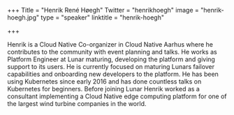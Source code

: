 +++
Title = "Henrik René Høegh"
Twitter = "henrikhoegh"
image = "henrik-hoegh.jpg"
type = "speaker"
linktitle = "henrik-hoegh"

+++

Henrik is a Cloud Native Co-organizer in Cloud Native Aarhus where he contributes to the community with event planning and talks. He works as Platform Engineer at Lunar maturing, developing the platform and giving support to its users. He is currently focused on maturing Lunars failover capabilities and onboarding new developers to the platform. He has been using Kubernetes since early 2016 and has done countless talks on Kubernetes for beginners. Before joining Lunar Henrik worked as a consultant implementing a Cloud Native edge computing platform for one of the largest wind turbine companies in the world.
